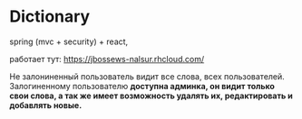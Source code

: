 # Dictionary
spring (mvc + security) + react,

работает тут:  https://jbossews-nalsur.rhcloud.com/

Не залониненный пользователь видит все слова, всех пользователей.
Залогиненному пользователю **доступна админка, он видит только свои слова, а так же имеет возможность удалять их, редактировать и добавлять новые.**
